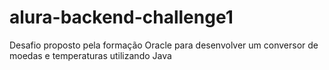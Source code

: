 # alura-backend-challenge1
Desafio proposto pela formação Oracle para desenvolver um conversor de moedas e temperaturas utilizando Java
